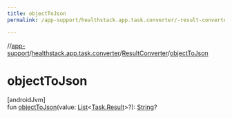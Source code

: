 ```yaml
---
title: objectToJson
permalink: /app-support/healthstack.app.task.converter/-result-converter/object-to-json.html

---
```

//[app-support](/app-support.html)/[healthstack.app.task.converter](../index.html)/[ResultConverter](index.html)/[objectToJson](object-to-json.html)



# objectToJson



[androidJvm]\
fun [objectToJson](object-to-json.html)(value: [List](https://kotlinlang.org/api/latest/jvm/stdlib/kotlin.collections/-list/index.html)&lt;[Task.Result](../../healthstack.app.task.entity/-task/-result/index.html)&gt;?): [String](https://kotlinlang.org/api/latest/jvm/stdlib/kotlin/-string/index.html)?




